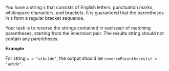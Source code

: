 You have a string s that consists of English letters, punctuation marks, whitespace characters, and brackets. It is guaranteed that the parentheses in s form a regular bracket sequence.

Your task is to reverse the strings contained in each pair of matching parentheses, starting from the innermost pair. The results string should not contain any parentheses.

**Example**

For string `s = "a(bc)de"`, the output should be
`reverseParentheses(s) = "acbde"`.
